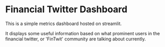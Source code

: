 # Financial Twitter Dashboard

This is a simple metrics dashboard hosted on streamlit.

It displays some useful information based on what prominent users in the financial twitter, or 'FinTwit' community are talking about currently.


